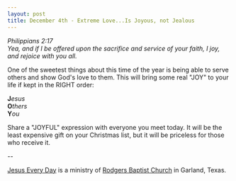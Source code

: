 ```yaml
---
layout: post
title: December 4th - Extreme Love...Is Joyous, not Jealous
---
```


_Philippians 2:17  
Yea, and if I be offered upon the sacrifice and service of your
faith, I joy, and rejoice with you all._

One of the sweetest things about this time of the year is being
able to serve others and show God's love to them. This will bring
some real "JOY" to your life if kept in the RIGHT order: 

**J**_esus_  
**O**_thers_  
**Y**_ou_

Share a "JOYFUL" expression with everyone you meet
today. It will be the least expensive gift on your Christmas list,
but it will be priceless for those who receive it.

 --

<a href=http://jesuseveryday.net>Jesus Every Day</a> is a ministry of <a href=http://rodgersbaptist.net>Rodgers Baptist Church</a> in Garland, Texas.
